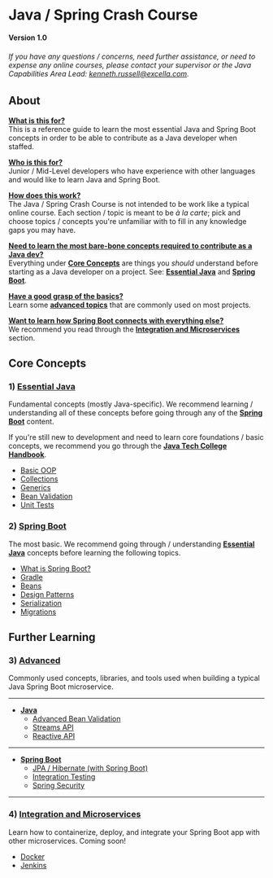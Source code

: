 # Java / Spring Crash Course

**Version 1.0**

###### If you have any questions / concerns, need further assistance, or need to expense any online courses, please contact your supervisor or the Java Capabilities Area Lead: [kenneth.russell@excella.com](mailto:kenneth.russell@excella.com).

## About

<u>**What is this for?**</u><br />
This is a reference guide to learn the most essential Java and Spring Boot concepts in order to be able to contribute as a Java developer when staffed.

<u>**Who is this for?**</u><br />
Junior / Mid-Level developers who have experience with other languages and would like to learn Java and Spring Boot.

<u>**How does this work?**</u><br/>
The Java / Spring Crash Course is not intended to be work like a typical online course. Each section / topic is meant to be *à la carte*; pick and choose topics / concepts you're unfamiliar with to fill in any knowledge gaps you may have.

<u>**Need to learn the most bare-bone concepts required to contribute as a Java dev?**</u><br/>
Everything under **[Core Concepts](#core-concepts)** are things you *should* understand before starting as a Java developer on a project. See: **[Essential Java](java.md)** and **[Spring Boot](spring.md)**.

<u>**Have a good grasp of the basics?**</u><br/>
Learn some **[advanced topics](advanced.md)** that are commonly used on most projects.

<u>**Want to learn how Spring Boot connects with everything else?**</u><br/>
We recommend you read through the **[Integration and Microservices](integration.md)** section.

## Core Concepts

### 1) [Essential Java](java.md#essential-java)

Fundamental concepts (mostly Java-specific). We recommend learning / understanding all of these concepts before going through any of the **[Spring Boot](spring.md)** content.

If you're still new to development and need to learn core foundations / basic concepts, we recommend you go through the **[Java Tech College Handbook](https://github.com/excellaco/java-tech-college-handbook)**.

- [Basic OOP](java.md#basic-oop)
- [Collections](java.md#collections)
- [Generics](java.md#generics)
- [Bean Validation](java.md#bean-validation)
- [Unit Tests](java.md#unit-tests)

### 2) [Spring Boot](spring.md#spring-boot)

The most basic. We recommend going through / understanding **[Essential Java](java.md)** concepts before learning the following topics.

- [What is Spring Boot?](spring.md#what-is-spring-boot)
- [Gradle](spring.md#gradle)
- [Beans](spring.md#beans)
- [Design Patterns](spring.md#design-patterns)
- [Serialization](spring.md#serialization)
- [Migrations](spring.md#migrations)

## Further Learning

### 3) [Advanced](advanced.md#advanced)

Commonly used concepts, libraries, and tools used when building a typical Java Spring Boot microservice.

---

- **[Java](advanced.md#java)**
	- [Advanced Bean Validation](advanced.md#advanced-bean-validation)
	- [Streams API](advanced.md#streams-api)
	- [Reactive API](advanced.md#reactive-api)

---

- **[Spring Boot](advanced.md#spring-boot)**
	- [JPA / Hibernate (with Spring Boot)](advanced.md#jpa--hibernate)
	- [Integration Testing](advanced.md#integration-testing)
	- [Spring Security](advanced.md#spring-security)

---

### 4) [Integration and Microservices](integration.md#integration-and-microservices)

Learn how to containerize, deploy, and integrate your Spring Boot app with other microservices. Coming soon!

- [Docker](integration.md#docker)
- [Jenkins](integration.md#jenkins)